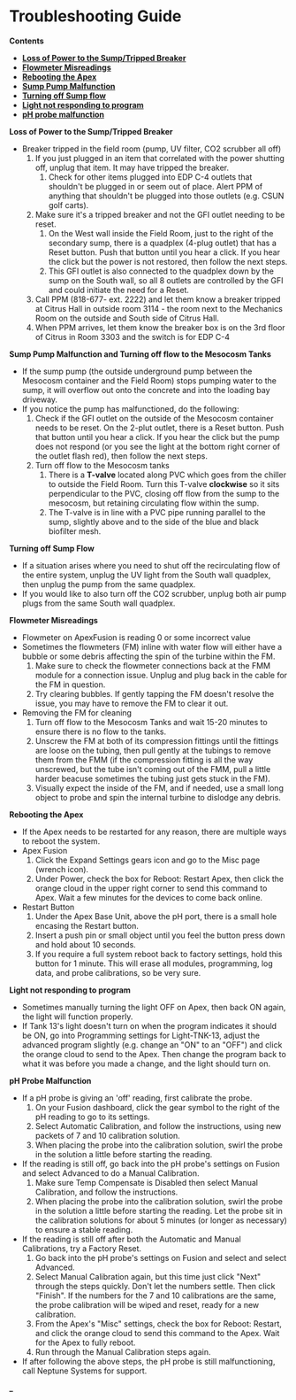 # Troubleshooting Guide

**Contents**  
- [**Loss of Power to the Sump/Tripped Breaker**](#Tripped_Breaker)  
- [**Flowmeter Misreadings**](#Flowmeter_Misreadings)  
- [**Rebooting the Apex**](#Reboot_Apex)  
- [**Sump Pump Malfunction**](#Sump_Pump_Malfunction)  
- [**Turning off Sump flow**](#Turn_off_Sump_Flow)  
- [**Light not responding to program**](#Light_OFF)
- [**pH probe malfunction**](#pH_Probe_Malfunction)

<a name="Tripped_Breaker"></a> **Loss of Power to the Sump/Tripped Breaker**
* Breaker tripped in the field room (pump, UV filter, CO2 scrubber all off)
    1. If you just plugged in an item that correlated with the power shutting off, unplug that item. It may have tripped the breaker.
        1. Check for other items plugged into EDP C-4 outlets that shouldn't be plugged in or seem out of place.  Alert PPM of anything that shouldn't be plugged into those outlets (e.g. CSUN golf carts).
    1. Make sure it's a tripped breaker and not the GFI outlet needing to be reset.
        1. On the West wall inside the Field Room, just to the right of the secondary sump, there is a quadplex (4-plug outlet) that has a Reset button.  Push that button until you hear a click.  If you hear the click but the power is not restored, then follow the next steps.
        1. This GFI outlet is also connected to the quadplex down by the sump on the South wall, so all 8 outlets are controlled by the GFI and could initiate the need for a Reset.
    1. Call PPM (818-677- ext. 2222) and let them know a breaker tripped at Citrus Hall in outside room 3114 - the room next to the Mechanics Room on the outside and South side of Citrus Hall.
    1. When PPM arrives, let them know the breaker box is on the 3rd floor of Citrus in Room 3303 and the switch is for EDP C-4

    
<a name="Sump_Pump_Malfunction"></a> **Sump Pump Malfunction and Turning off flow to the Mesocosm Tanks**
* If the sump pump (the outside underground pump between the Mesocosm container and the Field Room) stops pumping water to the sump, it will overflow out onto the concrete and into the loading bay driveway.
* If you notice the pump has malfunctioned, do the following:
    1. Check if the GFI outlet on the outside of the Mesocosm container needs to be reset. On the 2-plut outlet, there is a Reset button.  Push that button until you hear a click.  If you hear the click but the pump does not respond (or you see the light at the bottom right corner of the outlet flash red), then follow the next steps.
    1. Turn off flow to the Mesocosm tanks
        1. There is a **T-valve** located along PVC which goes from the chiller to outside the Field Room.  Turn this T-valve **clockwise** so it sits perpendicular to the PVC, closing off flow from the sump to the mesocosm, but retaining circulating flow within the sump.
        1. The T-valve is in line with a PVC pipe running parallel to the sump, slightly above and to the side of the blue and black biofilter mesh.

<a name="Turn_off_Sump_Flow"></a> **Turning off Sump Flow**
* If a situation arises where you need to shut off the recirculating flow of the entire system, unplug the UV light from the South wall quadplex, then unplug the pump from the same quadplex.
* If you would like to also turn off the CO2 scrubber, unplug both air pump plugs from the same South wall quadplex.

<a name="Flowmeter_Misreadings"></a> **Flowmeter Misreadings**
* Flowmeter on ApexFusion is reading 0 or some incorrect value
* Sometimes the flowmeters (FM) inline with water flow will either have a bubble or some debris affecting the spin of the turbine within the FM. 
    1. Make sure to check the flowmeter connections back at the FMM module for a connection issue.  Unplug and plug back in the cable for the FM in question.
    1. Try clearing bubbles. If gently tapping the FM doesn't resolve the issue, you may have to remove the FM to clear it out.
* Removing the FM for cleaning
    1. Turn off flow to the Mesocosm Tanks and wait 15-20 minutes to ensure there is no flow to the tanks.
    1. Unscrew the FM at both of its compression fittings until the fittings are loose on the tubing, then pull gently at the tubings to remove them from the FMM (if the compression fitting is all the way unscrewed, but the tube isn't coming out of the FMM, pull a little harder beacuse sometimes the tubing just gets stuck in the FM).
    1. Visually expect the inside of the FM, and if needed, use a small long object to probe and spin the internal turbine to dislodge any debris.

<a name="Reboot_Apex"></a> **Rebooting the Apex**  
* If the Apex needs to be restarted for any reason, there are multiple ways to reboot the system.
* Apex Fusion
    1. Click the Expand Settings gears icon and go to the Misc page (wrench icon).
    1. Under Power, check the box for Reboot: Restart Apex, then click the orange cloud in the upper right corner to send this command to Apex.  Wait a few minutes for the devices to come back online.
* Restart Button
    1. Under the Apex Base Unit, above the pH port, there is a small hole encasing the Restart button.
    1. Insert a push pin or small object until you feel the button press down and hold about 10 seconds.
    1. If you require a full system reboot back to factory settings, hold this button for 1 minute.  This will erase all modules, programming, log data, and probe calibrations, so be very sure.

<a name="Light_Off"></a> **Light not responding to program**
* Sometimes manually turning the light OFF on Apex, then back ON again, the light will function properly.
* If Tank 13's light doesn't turn on when the program indicates it should be ON, go into Programming settings for Light-TNK-13, adjust the advanced program slightly (e.g. change an "ON" to an "OFF") and click the orange cloud to send to the Apex.  Then change the program back to what it was before you made a change, and the light should turn on.

<a name="pH_Probe_Malfunction"></a> **pH Probe Malfunction**
* If a pH probe is giving an 'off' reading, first calibrate the probe.
    1. On your Fusion dashboard, click the gear symbol to the right of the pH reading to go to its settings.
    1. Select Automatic Calibration, and follow the instructions, using new packets of 7 and 10 calibration solution.
    1. When placing the probe into the calibration solution, swirl the probe in the solution a little before starting the reading.
* If the reading is still off, go back into the pH probe's settings on Fusion and select Advanced to do a Manual Calibration.
    1. Make sure Temp Compensate is Disabled then select Manual Calibration, and follow the instructions.
    1. When placing the probe into the calibration solution, swirl the probe in the solution a little before starting the reading.  Let the probe sit in the calibration solutions for about 5 minutes (or longer as necessary) to ensure a stable reading.
* If the reading is still off after both the Automatic and Manual Calibrations, try a Factory Reset.
    1. Go back into the pH probe's settings on Fusion and select and select Advanced.
    1. Select Manual Calibration again, but this time just click "Next" through the steps quickly. Don't let the numbers settle. Then click "Finish".  If the numbers for the 7 and 10 calibrations are the same, the probe calibration will be wiped and reset, ready for a new calibration.
    1. From the Apex's "Misc" settings, check the box for Reboot: Restart, and click the orange cloud to send this command to the Apex.  Wait for the Apex to fully reboot.
    1. Run through the Manual Calibration steps again.
* If after following the above steps, the pH probe is still malfunctioning, call Neptune Systems for support.

<a name="_"></a> **_**